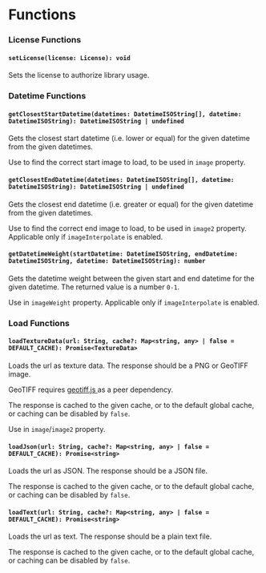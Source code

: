# Functions

### License Functions

#### `setLicense(license: License): void`

Sets the license to authorize library usage.

### Datetime Functions

#### `getClosestStartDatetime(datetimes: DatetimeISOString[], datetime: DatetimeISOString): DatetimeISOString | undefined`

Gets the closest start datetime (i.e. lower or equal) for the given datetime from the given datetimes.

Use to find the correct start image to load, to be used in `image` property.

#### `getClosestEndDatetime(datetimes: DatetimeISOString[], datetime: DatetimeISOString): DatetimeISOString | undefined`

Gets the closest end datetime (i.e. greater or equal) for the given datetime from the given datetimes.

Use to find the correct end image to load, to be used in `image2` property. Applicable only if `imageInterpolate` is enabled.

#### `getDatetimeWeight(startDatetime: DatetimeISOString, endDatetime: DatetimeISOString, datetime: DatetimeISOString): number`

Gets the datetime weight between the given start and end datetime for the given datetime. The returned value is a number `0-1`.

Use in `imageWeight` property. Applicable only if `imageInterpolate` is enabled.

### Load Functions

#### `loadTextureData(url: String, cache?: Map<string, any> | false = DEFAULT_CACHE): Promise<TextureData>`

Loads the url as texture data. The response should be a PNG or GeoTIFF image.

GeoTIFF requires [geotiff.js ](https://github.com/geotiffjs/geotiff.js/)as a peer dependency.

The response is cached to the given cache, or to the default global cache, or caching can be disabled by `false`.

Use in `image`/`image2` property.

#### `loadJson(url: String, cache?: Map<string, any> | false = DEFAULT_CACHE): Promise<string>`

Loads the url as JSON. The response should be a JSON file.

The response is cached to the given cache, or to the default global cache, or caching can be disabled by `false`.

#### `loadText(url: String, cache?: Map<string, any> | false = DEFAULT_CACHE): Promise<string>`

Loads the url as text. The response should be a plain text file.

The response is cached to the given cache, or to the default global cache, or caching can be disabled by `false`.

